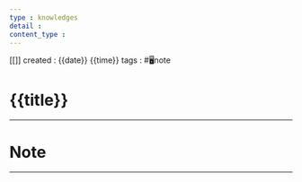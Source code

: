 ```yaml
---
type : knowledges
detail : 
content_type :
---
```


[[]]
created : {{date}} {{time}}
tags : #🖥️note 

# {{title}}

---
# Note

---
## 
